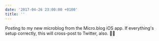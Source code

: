 ```yaml
---
date: '2017-04-26 23:00:00 +0100'
title: ''
---
```

Posting to my new microblog from the Micro.blog iOS app. If everything's setup correctly, this will cross-post to Twitter, also. 🤞🏻

